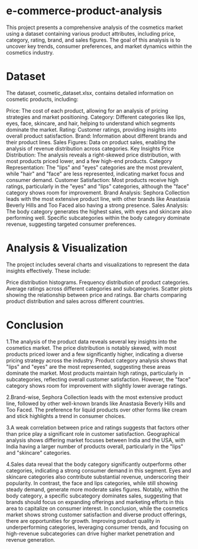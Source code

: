 # e-commerce-product-analysis
This project presents a comprehensive analysis of the cosmetics market using a dataset containing various product attributes, including price, category, rating, brand, and sales figures. The goal of this analysis is to uncover key trends, consumer preferences, and market dynamics within the cosmetics industry.

# Dataset
The dataset, cosmetic_dataset.xlsx, contains detailed information on cosmetic products, including:

Price: The cost of each product, allowing for an analysis of pricing strategies and market positioning.
Category: Different categories like lips, eyes, face, skincare, and hair, helping to understand which segments dominate the market.
Rating: Customer ratings, providing insights into overall product satisfaction.
Brand: Information about different brands and their product lines.
Sales Figures: Data on product sales, enabling the analysis of revenue distribution across categories.
Key Insights
Price Distribution: The analysis reveals a right-skewed price distribution, with most products priced lower, and a few high-end products.
Category Representation: The "lips" and "eyes" categories are the most prevalent, while "hair" and "face" are less represented, indicating market focus and consumer demand.
Customer Satisfaction: Most products receive high ratings, particularly in the "eyes" and "lips" categories, although the "face" category shows room for improvement.
Brand Analysis: Sephora Collection leads with the most extensive product line, with other brands like Anastasia Beverly Hills and Too Faced also having a strong presence.
Sales Analysis: The body category generates the highest sales, with eyes and skincare also performing well. Specific subcategories within the body category dominate revenue, suggesting targeted consumer preferences.
# Analysis & Visualization
The project includes several charts and visualizations to represent the data insights effectively. These include:

Price distribution histograms.
Frequency distribution of product categories.
Average ratings across different categories and subcategories.
Scatter plots showing the relationship between price and ratings.
Bar charts comparing product distribution and sales across different countries.
# Conclusion
1.The analysis of the product data reveals several key insights into the cosmetics market. The price distribution is notably skewed, with most products priced lower and a few significantly higher, indicating a diverse pricing strategy across the industry. Product category analysis shows that "lips" and "eyes" are the most represented, suggesting these areas dominate the market. Most products maintain high ratings, particularly in subcategories, reflecting overall customer satisfaction. However, the "face" category shows room for improvement with slightly lower average ratings.

2.Brand-wise, Sephora Collection leads with the most extensive product line, followed by other well-known brands like Anastasia Beverly Hills and Too Faced. The preference for liquid products over other forms like cream and stick highlights a trend in consumer choices.

3.A weak correlation between price and ratings suggests that factors other than price play a significant role in customer satisfaction. Geographical analysis shows differing market focuses between India and the USA, with India having a larger number of products overall, particularly in the "lips" and "skincare" categories.


4.Sales data reveal that the body category significantly outperforms other categories, indicating a strong consumer demand in this segment. Eyes and skincare categories also contribute substantial revenue, underscoring their popularity. In contrast, the face and lips categories, while still showing steady demand, generate more moderate sales figures. Notably, within the body category, a specific subcategory dominates sales, suggesting that brands should focus on expanding offerings and marketing efforts in this area to capitalize on consumer interest.
In conclusion, while the cosmetics market shows strong customer satisfaction and diverse product offerings, there are opportunities for growth. Improving product quality in underperforming categories, leveraging consumer trends, and focusing on high-revenue subcategories can drive higher market penetration and revenue generation.
